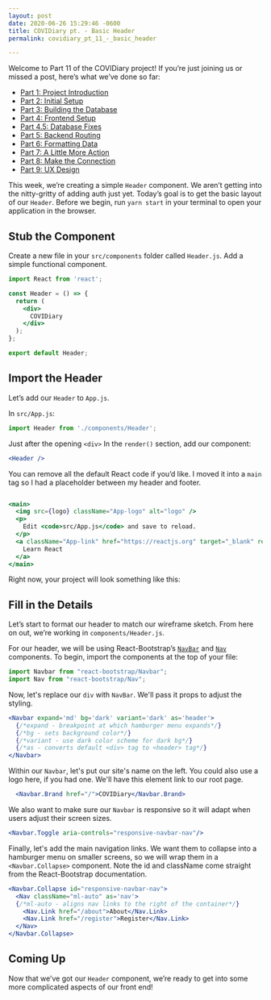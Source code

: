 ```yaml
---
layout: post
date: 2020-06-26 15:29:46 -0600
title: COVIDiary pt. - Basic Header
permalink: covidiary_pt_11_-_basic_header

---
```

Welcome to Part 11 of the COVIDiary project! If you’re just joining us or missed a post, here’s what we’ve done so far:

* [Part 1: Project Introduction](https://www.codewitch.dev/covidiary_-_a_rails_react_project)
* [Part 2: Initial Setup](https://www.codewitch.dev/covidiary_part_2_-_initial_setup)
* [Part 3: Building the Database](https://www.codewitch.dev/covidiary_pt_3_-_building_the_database)
* [Part 4: Frontend Setup](https://www.codewitch.dev/covidiary_pt_4_-_frontend_setup)
* [Part 4.5: Database Fixes](https://www.codewitch.dev/covidiary_pt_4_5_-_database_fixes)
* [Part 5: Backend Routing](https://www.codewitch.dev/covidiary_pt_5_-_backend_routing)
* [Part 6: Formatting Data](https://www.codewitch.dev/covidiary_pt_6_-_formatting_data)
* [Part 7: A Little More Action](https://www.codewitch.dev/covidiary_pt_7_-_a_little_more_action)
* [Part 8: Make the Connection](https://www.codewitch.dev/covidiary_pt_8_-_make_the_connection)
* [Part 9: UX Design](https://www.codewitch.dev/covidiary_pt_9_-_ux_design)

This week, we’re creating a simple `Header` component. We aren’t getting into the nitty-gritty of adding auth just yet. Today’s goal is to get the basic layout of our `Header`. Before we begin, run `yarn start` in your terminal to open your application in the browser.

## Stub the Component

Create a new file in your `src/components` folder called `Header.js`. Add a simple functional component.

```jsx
import React from 'react';

const Header = () => {
  return (
    <div>
      COVIDiary
    </div>
  );
};

export default Header;
```

## Import the Header

Let’s add our `Header` to `App.js`.

In `src/App.js`:

```jsx
import Header from './components/Header';
```

Just after the opening `<div>` In the `render()` section, add our component:

```jsx
<Header />
```

You can remove all the default React code if you’d like. I moved it into a `main` tag so I had a placeholder between my header and footer.

```jsx

<main>
  <img src={logo} className="App-logo" alt="logo" />
  <p>
    Edit <code>src/App.js</code> and save to reload.
  </p>
  <a className="App-link" href="https://reactjs.org" target="_blank" rel="noopener noreferrer">
    Learn React
  </a>
</main>
```

Right now, your project will look something like this:

## Fill in the Details

Let’s start to format our header to match our wireframe sketch. From here on out, we’re working in `components/Header.js`.

For our header, we will be using React-Bootstrap’s [`NavBar`](https://react-bootstrap.github.io/components/navbar/ "NavBar") and [`Nav`](https://react-bootstrap.github.io/components/navs/ "Navs") components. To begin, import the components at the top of your file:

```jsx
import Navbar from "react-bootstrap/Navbar";
import Nav from "react-bootstrap/Nav";
```

Now, let's replace our `div` with `NavBar`. We'll pass it props to adjust the styling.

```jsx
<Navbar expand='md' bg='dark' variant='dark' as='header'>
  {/*expand - breakpoint at which hamburger menu expands*/}
  {/*bg - sets background color*/}
  {/*variant - use dark color scheme for dark bg*/}
  {/*as - converts default <div> tag to <header> tag*/}
</Navbar>
```

Within our `Navbar`, let's put our site's name on the left. You could also use a logo here, if you had one. We'll have this element link to our root page.

```jsx
  <Navbar.Brand href="/">COVIDiary</Navbar.Brand>
```

We also want to make sure our `Navbar` is responsive so it will adapt when users adjust their screen sizes.

```jsx
<Navbar.Toggle aria-controls="responsive-navbar-nav"/>
```

Finally, let's add the main navigation links. We want them to collapse into a hamburger menu on smaller screens, so we will wrap them in a `<Navbar.Collapse>` component. Note the id and className come straight from the React-Bootstrap documentation. 

```jsx
<Navbar.Collapse id="responsive-navbar-nav">
  <Nav className="ml-auto" as='nav'>
  {/*ml-auto - aligns nav links to the right of the container*/}
    <Nav.Link href="/about">About</Nav.Link>
    <Nav.Link href="/register">Register</Nav.Link>
  </Nav>
</Navbar.Collapse>
```

## Coming Up

Now that we’ve got our `Header` component, we’re ready to get into some more complicated aspects of our front end!